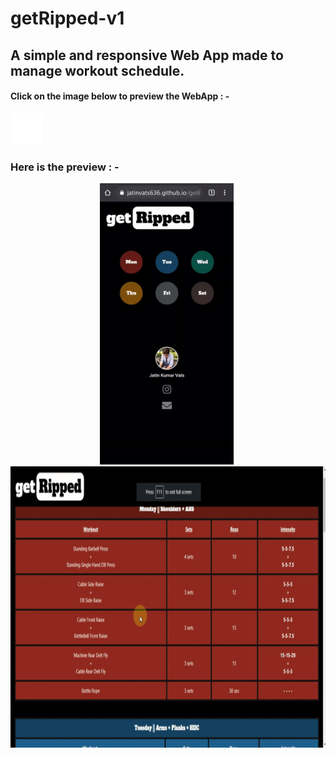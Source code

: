 # getRipped-v1
## A simple and responsive Web App made to manage workout schedule.<br>
#### Click on the image below to preview the WebApp : - 
<a href="https://jatinvats636.github.io/getRipped-v1_webApp/" target="_blank"><img width="50" src="/images/ms-icon-310x310.png" /></a>
### Here is the preview : -
<p align="center"><img src="/video/getRipped_mobile.gif" height=450>&nbsp;<img src="/video/getRipped_desktop.gif" height=450></p>
